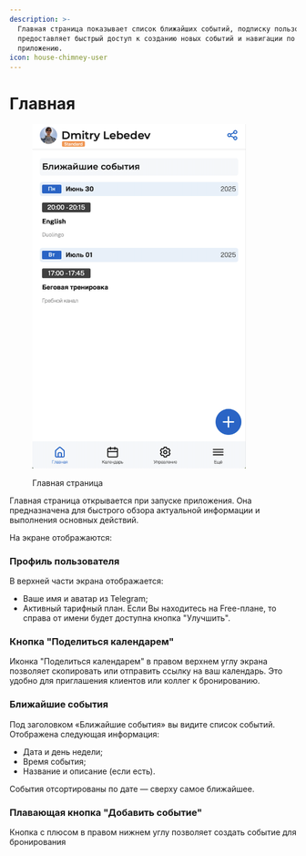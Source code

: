 ```yaml
---
description: >-
  Главная страница показывает список ближайших событий, подписку пользователя и
  предоставляет быстрый доступ к созданию новых событий и навигации по
  приложению.
icon: house-chimney-user
---
```


# Главная



<figure><img src="../../.gitbook/assets/main.png" alt="" width="375"><figcaption><p>Главная страница</p></figcaption></figure>

Главная страница открывается при запуске приложения. Она предназначена для быстрого обзора актуальной информации и выполнения основных действий.

На экране отображаются:

### Профиль пользователя

В верхней части экрана отображается:

* Ваше имя и аватар из Telegram;
* Активный тарифный план. Если Вы находитесь на Free-плане, то справа от имени будет доступна кнопка "Улучшить".

### Кнопка "Поделиться календарем"

Иконка "Поделиться календарем" в правом верхнем углу экрана позволяет скопировать или отправить ссылку на ваш календарь. Это удобно для приглашения клиентов или коллег к бронированию.

### Ближайшие события

Под заголовком «Ближайшие события» вы видите список событий. Отображена следующая информация:

* Дата и день недели;
* Время события;
* Название и описание (если есть).

События отсортированы по дате — сверху самое ближайшее.

### Плавающая кнопка "Добавить событие"

Кнопка с плюсом в правом нижнем углу позволяет создать событие для бронирования
